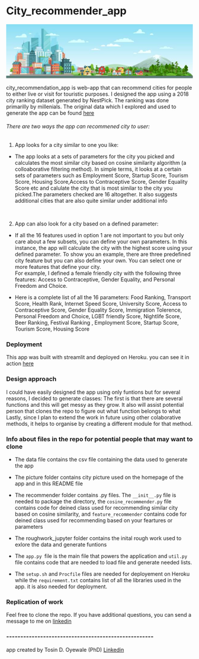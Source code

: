 # City_recommender_app

<img src="picture/city1.jpeg" alt="city" width="2000"/>

city_recommendation_app is web-app that can recommend cities for people to either live or visit for touristic purposes. 
I designed the app using a 2018 city ranking dataset generated by NestPick. The ranking was done primarilly by millenials. 
The original data which I explored and used to generate the app can be found [here](https://www.nestpick.com/millennial-city-ranking-2018/)


###### There are two ways the app can recommened city to user:

1. App looks for a city similar to one you like: 

- The app looks at a sets of parameters for the city you picked and calculates the most similar city based on cosine similarity algorithm (a colloaborative filtering method). 
In simple terms, it looks at a certain sets of parameters such as Employment Score, Startup Score, Tourism Score, Housing Score,Access to Contraceptive Score, 
Gender Equality Score etc and calulate the city that is most similar to the city you picked.The parameters checked are 16 altogether. 
It also suggests additional cities that are also quite similar under additional info
<br />

2. App can also look for a city based on a defined parameter: 

- If all the 16 features used in option 1 are not important to you but only care about a few subsets, you can define your own parameters. 
In this instance, the app will calculate the city with the highest score using your defined parameter.
To show you an example, there are three predefined city feature but you can also define your own. 
You can select one or more features that define your city.  
For example, I defined a female friendly city with the following three features:
 Access to Contraceptive, Gender Equality, and Personal Freedom and Choice.

- Here is a complete list of all the 16 parameters: Food Ranking, Transport Score, Health Rank, 
Internet Speed Score, University Score, Access to Contraceptive Score, Gender Equality Score, 
Immigration Tolerence, Personal Freedom and Choice, LGBT friendly Score, Nightlife Score, 
Beer Ranking,  Festival Ranking , Employment Score, Startup Score, Tourism Score, Housing Score
       

### Deployment 

This app was built with streamlit and deployed on Heroku. 
you can see it in action [here](https://ohteedee-city-recommender.herokuapp.com/) 

### Design approach

I could have easily designed the app using only funtions but for several reasons, I decided to generate classes:
The first is that there are several functions and this will get messy as they grow. 
It also will assist potential person that clones the repo to figure out what function belongs to what
Lastly, since I plan to extend the work in future using other colaborative methods, 
it helps to organise by creating a different module for that method.

### Info about files in the repo for potential people that may want to clone

- The data file contains the csv file containing the data used to generate the app

- The picture folder contains city picture used on the homepage of the app and in this README file

- The recommender folder contains .py files. The ```__init__.py``` file is needed to package the directory, 
the ```cosine_recommender.py``` file contains code for deined class used for recommending similar city based on cosine similarity, 
and ```feature_recommender``` contains code for deined class used for recommending based on your feartures or parameters

- The roughwork_jupyter folder contains the inital rough work used to exlore the data and generate funtions 

- The ```app.py ```file is the main file that powers the application and ```util.py``` file contains code that are needed to load file and generate needed lists.

- The ```setup.sh``` and ```Procfile``` files are needed for deployement on Heroku while the ```requirement.txt``` contains list of all the libraries used in the app. it is also needed for deployment.


### Replication of work
Feel free to clone the repo. 
If you have additional questions, you can send a message to me on [linkedin](https://www.linkedin.com/in/tosin-oyewale/)

### ----------------------------------------------------
app created by Tosin D. Oyewale (PhD) 
[Linkedin](https://www.linkedin.com/in/tosin-oyewale/) 




